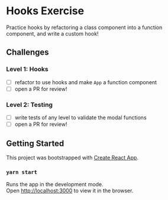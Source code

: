 # Hooks Exercise

Practice hooks by refactoring a class component into a function component, and write a custom hook!
## Challenges

### Level 1: Hooks
- [ ] refactor to use hooks and make `App` a function component
- [ ] open a PR for review!

### Level 2: Testing
- [ ] write tests of any level to validate the modal functions
- [ ] open a PR for review!

## Getting Started

This project was bootstrapped with [Create React App](https://github.com/facebook/create-react-app).
### `yarn start`

Runs the app in the development mode.\
Open [http://localhost:3000](http://localhost:3000) to view it in the browser.
